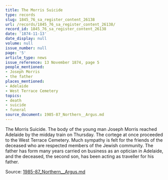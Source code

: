 ```yaml
---
title: The Morris Suicide
type: records
slug: 1845_76_sa_register_content_26138
url: /records/1845_76_sa_register_content_26138/
record_id: 1845_76_sa_register_content_26138
date: '1874-11-13'
date_display: null
volume: null
issue_number: null
page: '5'
article_type: news
issue_reference: 13 November 1874, page 5
people_mentioned:
- Joseph Morris
- the father
places_mentioned:
- Adelaide
- West Terrace Cemetery
topics:
- death
- suicide
- funeral
source_document: 1985-87_Northern__Argus.md
---
```


The Morris Suicide.  The body of the young man Joseph Morris reached Adelaide by the midday train on Thursday.  The cortege at once proceeded to the West Terrace Cemetery.  Much sympathy is felt for the friends of the deceased who are respected members of the Jewish community.  The father has form many years carried on business as an optician in Adelaide, and the deceased, the second son, has been acting as traveller for his father.

Source: [1985-87_Northern__Argus.md](/downloads/markdown/1985-87_Northern__Argus.md)
